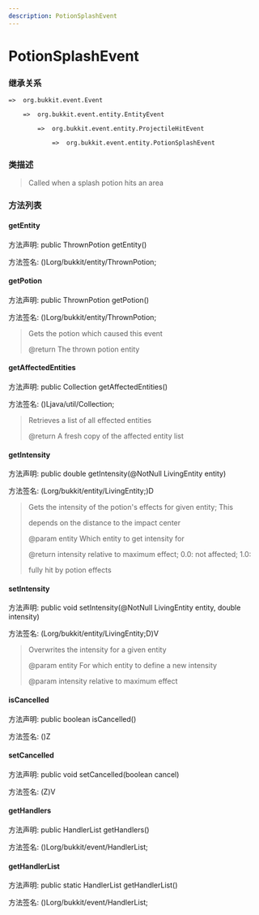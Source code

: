 ```yaml
---
description: PotionSplashEvent
---
```


# PotionSplashEvent

### 继承关系

    =>  org.bukkit.event.Event

        =>  org.bukkit.event.entity.EntityEvent

            =>  org.bukkit.event.entity.ProjectileHitEvent

                =>  org.bukkit.event.entity.PotionSplashEvent

### 类描述

> Called when a splash potion hits an area

### 方法列表

#### getEntity

方法声明: public ThrownPotion getEntity()

方法签名: ()Lorg/bukkit/entity/ThrownPotion;

#### getPotion

方法声明: public ThrownPotion getPotion()

方法签名: ()Lorg/bukkit/entity/ThrownPotion;

> Gets the potion which caused this event
>
> @return The thrown potion entity

#### getAffectedEntities

方法声明: public Collection<LivingEntity> getAffectedEntities()

方法签名: ()Ljava/util/Collection;

> Retrieves a list of all effected entities
>
> @return A fresh copy of the affected entity list

#### getIntensity

方法声明: public double getIntensity(@NotNull LivingEntity entity)

方法签名: (Lorg/bukkit/entity/LivingEntity;)D

> Gets the intensity of the potion's effects for given entity; This
>
> depends on the distance to the impact center
>
> @param entity Which entity to get intensity for
>
> @return intensity relative to maximum effect; 0.0: not affected; 1.0:
>
> fully hit by potion effects

#### setIntensity

方法声明: public void setIntensity(@NotNull LivingEntity entity, double intensity)

方法签名: (Lorg/bukkit/entity/LivingEntity;D)V

> Overwrites the intensity for a given entity
>
> @param entity For which entity to define a new intensity
>
> @param intensity relative to maximum effect

#### isCancelled

方法声明: public boolean isCancelled()

方法签名: ()Z

#### setCancelled

方法声明: public void setCancelled(boolean cancel)

方法签名: (Z)V

#### getHandlers

方法声明: public HandlerList getHandlers()

方法签名: ()Lorg/bukkit/event/HandlerList;

#### getHandlerList

方法声明: public static HandlerList getHandlerList()

方法签名: ()Lorg/bukkit/event/HandlerList;
